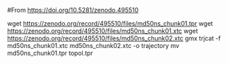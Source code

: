 #From https://doi.org/10.5281/zenodo.495510

wget https://zenodo.org/record/495510/files/md50ns_chunk01.tpr
wget https://zenodo.org/record/495510/files/md50ns_chunk01.xtc
wget https://zenodo.org/record/495510/files/md50ns_chunk02.xtc
gmx trjcat -f md50ns_chunk01.xtc md50ns_chunk02.xtc -o trajectory
mv md50ns_chunk01.tpr topol.tpr
